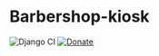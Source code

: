 # Barbershop-kiosk
![Django CI](https://github.com/jimenezraul/Barbershop-kiosk/workflows/Django%20CI/badge.svg)
[![Donate](https://img.shields.io/badge/Donate-PayPal-orange.svg)](https://www.paypal.com/cgi-bin/webscr?cmd=_s-xclick&hosted_button_id=NQ2SVQY2JE4K6&source=url)

